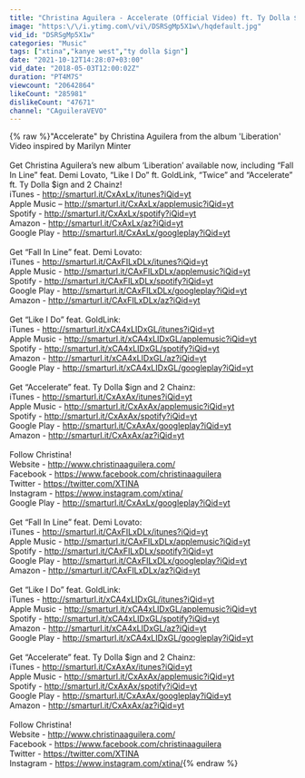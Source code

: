 ```yaml
---
title: "Christina Aguilera - Accelerate (Official Video) ft. Ty Dolla $ign, 2 Chainz"
image: "https:\/\/i.ytimg.com\/vi\/DSRSgMp5X1w\/hqdefault.jpg"
vid_id: "DSRSgMp5X1w"
categories: "Music"
tags: ["xtina","kanye west","ty dolla $ign"]
date: "2021-10-12T14:28:07+03:00"
vid_date: "2018-05-03T12:00:02Z"
duration: "PT4M7S"
viewcount: "20642864"
likeCount: "285981"
dislikeCount: "47671"
channel: "CAguileraVEVO"
---
```

{% raw %}&quot;Accelerate&quot; by Christina Aguilera from the album 'Liberation'<br />Video inspired by Marilyn Minter<br /><br />Get Christina Aguilera’s new album ‘Liberation’ available now, including “Fall In Line” feat. Demi Lovato, “Like I Do” ft. GoldLink, “Twice” and “Accelerate” ft. Ty Dolla $ign and 2 Chainz!<br />iTunes - <a rel="nofollow" target="blank" href="http://smarturl.it/CxAxLx/itunes?iQid=yt">http://smarturl.it/CxAxLx/itunes?iQid=yt</a><br />Apple Music – <a rel="nofollow" target="blank" href="http://smarturl.it/CxAxLx/applemusic?iQid=yt">http://smarturl.it/CxAxLx/applemusic?iQid=yt</a><br />Spotify - <a rel="nofollow" target="blank" href="http://smarturl.it/CxAxLx/spotify?iQid=yt">http://smarturl.it/CxAxLx/spotify?iQid=yt</a><br />Amazon - <a rel="nofollow" target="blank" href="http://smarturl.it/CxAxLx/az?iQid=yt">http://smarturl.it/CxAxLx/az?iQid=yt</a><br />Google Play - <a rel="nofollow" target="blank" href="http://smarturl.it/CxAxLx/googleplay?iQid=yt">http://smarturl.it/CxAxLx/googleplay?iQid=yt</a> <br /> <br />Get “Fall In Line” feat. Demi Lovato:<br />iTunes - <a rel="nofollow" target="blank" href="http://smarturl.it/CAxFILxDLx/itunes?iQid=yt">http://smarturl.it/CAxFILxDLx/itunes?iQid=yt</a><br />Apple Music - <a rel="nofollow" target="blank" href="http://smarturl.it/CAxFILxDLx/applemusic?iQid=yt">http://smarturl.it/CAxFILxDLx/applemusic?iQid=yt</a><br />Spotify - <a rel="nofollow" target="blank" href="http://smarturl.it/CAxFILxDLx/spotify?iQid=yt">http://smarturl.it/CAxFILxDLx/spotify?iQid=yt</a><br />Google Play - <a rel="nofollow" target="blank" href="http://smarturl.it/CAxFILxDLx/googleplay?iQid=yt">http://smarturl.it/CAxFILxDLx/googleplay?iQid=yt</a><br />Amazon - <a rel="nofollow" target="blank" href="http://smarturl.it/CAxFILxDLx/az?iQid=yt">http://smarturl.it/CAxFILxDLx/az?iQid=yt</a><br /> <br />Get “Like I Do” feat. GoldLink:<br />iTunes - <a rel="nofollow" target="blank" href="http://smarturl.it/xCA4xLIDxGL/itunes?iQid=yt">http://smarturl.it/xCA4xLIDxGL/itunes?iQid=yt</a><br />Apple Music - <a rel="nofollow" target="blank" href="http://smarturl.it/xCA4xLIDxGL/applemusic?iQid=yt">http://smarturl.it/xCA4xLIDxGL/applemusic?iQid=yt</a><br />Spotify - <a rel="nofollow" target="blank" href="http://smarturl.it/xCA4xLIDxGL/spotify?iQid=yt">http://smarturl.it/xCA4xLIDxGL/spotify?iQid=yt</a><br />Amazon - <a rel="nofollow" target="blank" href="http://smarturl.it/xCA4xLIDxGL/az?iQid=yt">http://smarturl.it/xCA4xLIDxGL/az?iQid=yt</a><br />Google Play - <a rel="nofollow" target="blank" href="http://smarturl.it/xCA4xLIDxGL/googleplay?iQid=yt">http://smarturl.it/xCA4xLIDxGL/googleplay?iQid=yt</a><br /> <br />Get “Accelerate” feat. Ty Dolla $ign and 2 Chainz:<br />iTunes - <a rel="nofollow" target="blank" href="http://smarturl.it/CxAxAx/itunes?iQid=yt">http://smarturl.it/CxAxAx/itunes?iQid=yt</a><br />Apple Music - <a rel="nofollow" target="blank" href="http://smarturl.it/CxAxAx/applemusic?iQid=yt">http://smarturl.it/CxAxAx/applemusic?iQid=yt</a><br />Spotify - <a rel="nofollow" target="blank" href="http://smarturl.it/CxAxAx/spotify?iQid=yt">http://smarturl.it/CxAxAx/spotify?iQid=yt</a><br />Google Play - <a rel="nofollow" target="blank" href="http://smarturl.it/CxAxAx/googleplay?iQid=yt">http://smarturl.it/CxAxAx/googleplay?iQid=yt</a><br />Amazon - <a rel="nofollow" target="blank" href="http://smarturl.it/CxAxAx/az?iQid=yt">http://smarturl.it/CxAxAx/az?iQid=yt</a><br /> <br />Follow Christina!<br />Website - <a rel="nofollow" target="blank" href="http://www.christinaaguilera.com/">http://www.christinaaguilera.com/</a><br />Facebook - <a rel="nofollow" target="blank" href="https://www.facebook.com/christinaaguilera">https://www.facebook.com/christinaaguilera</a><br />Twitter - <a rel="nofollow" target="blank" href="https://twitter.com/XTINA">https://twitter.com/XTINA</a><br />Instagram - <a rel="nofollow" target="blank" href="https://www.instagram.com/xtina/">https://www.instagram.com/xtina/</a><br />Google Play - <a rel="nofollow" target="blank" href="http://smarturl.it/CxAxLx/googleplay?iQid=yt">http://smarturl.it/CxAxLx/googleplay?iQid=yt</a> <br /> <br />Get “Fall In Line” feat. Demi Lovato:<br />iTunes - <a rel="nofollow" target="blank" href="http://smarturl.it/CAxFILxDLx/itunes?iQid=yt">http://smarturl.it/CAxFILxDLx/itunes?iQid=yt</a><br />Apple Music - <a rel="nofollow" target="blank" href="http://smarturl.it/CAxFILxDLx/applemusic?iQid=yt">http://smarturl.it/CAxFILxDLx/applemusic?iQid=yt</a><br />Spotify - <a rel="nofollow" target="blank" href="http://smarturl.it/CAxFILxDLx/spotify?iQid=yt">http://smarturl.it/CAxFILxDLx/spotify?iQid=yt</a><br />Google Play - <a rel="nofollow" target="blank" href="http://smarturl.it/CAxFILxDLx/googleplay?iQid=yt">http://smarturl.it/CAxFILxDLx/googleplay?iQid=yt</a><br />Amazon - <a rel="nofollow" target="blank" href="http://smarturl.it/CAxFILxDLx/az?iQid=yt">http://smarturl.it/CAxFILxDLx/az?iQid=yt</a><br /> <br />Get “Like I Do” feat. GoldLink:<br />iTunes - <a rel="nofollow" target="blank" href="http://smarturl.it/xCA4xLIDxGL/itunes?iQid=yt">http://smarturl.it/xCA4xLIDxGL/itunes?iQid=yt</a><br />Apple Music - <a rel="nofollow" target="blank" href="http://smarturl.it/xCA4xLIDxGL/applemusic?iQid=yt">http://smarturl.it/xCA4xLIDxGL/applemusic?iQid=yt</a><br />Spotify - <a rel="nofollow" target="blank" href="http://smarturl.it/xCA4xLIDxGL/spotify?iQid=yt">http://smarturl.it/xCA4xLIDxGL/spotify?iQid=yt</a><br />Amazon - <a rel="nofollow" target="blank" href="http://smarturl.it/xCA4xLIDxGL/az?iQid=yt">http://smarturl.it/xCA4xLIDxGL/az?iQid=yt</a><br />Google Play - <a rel="nofollow" target="blank" href="http://smarturl.it/xCA4xLIDxGL/googleplay?iQid=yt">http://smarturl.it/xCA4xLIDxGL/googleplay?iQid=yt</a><br /> <br />Get “Accelerate” feat. Ty Dolla $ign and 2 Chainz:<br />iTunes - <a rel="nofollow" target="blank" href="http://smarturl.it/CxAxAx/itunes?iQid=yt">http://smarturl.it/CxAxAx/itunes?iQid=yt</a><br />Apple Music - <a rel="nofollow" target="blank" href="http://smarturl.it/CxAxAx/applemusic?iQid=yt">http://smarturl.it/CxAxAx/applemusic?iQid=yt</a><br />Spotify - <a rel="nofollow" target="blank" href="http://smarturl.it/CxAxAx/spotify?iQid=yt">http://smarturl.it/CxAxAx/spotify?iQid=yt</a><br />Google Play - <a rel="nofollow" target="blank" href="http://smarturl.it/CxAxAx/googleplay?iQid=yt">http://smarturl.it/CxAxAx/googleplay?iQid=yt</a><br />Amazon - <a rel="nofollow" target="blank" href="http://smarturl.it/CxAxAx/az?iQid=yt">http://smarturl.it/CxAxAx/az?iQid=yt</a><br /> <br />Follow Christina!<br />Website - <a rel="nofollow" target="blank" href="http://www.christinaaguilera.com/">http://www.christinaaguilera.com/</a><br />Facebook - <a rel="nofollow" target="blank" href="https://www.facebook.com/christinaaguilera">https://www.facebook.com/christinaaguilera</a><br />Twitter - <a rel="nofollow" target="blank" href="https://twitter.com/XTINA">https://twitter.com/XTINA</a><br />Instagram - <a rel="nofollow" target="blank" href="https://www.instagram.com/xtina/">https://www.instagram.com/xtina/</a>{% endraw %}
